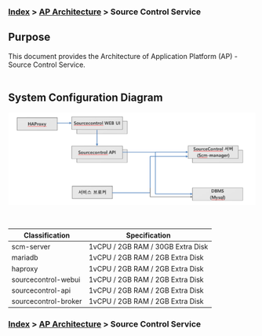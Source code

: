### [Index](https://github.com/PaaS-TA/Guide-eng/blob/master/README.md) > [AP Architecture](../README.md) > Source Control Service

## Purpose
This document provides the Architecture of Application Platform (AP) - Source Control Service.
<br><br>

## System Configuration Diagram
![Source Control Service Architecture](image/source_control_architecture.PNG)

<br>

| Classification | Specification |
|-------|-----|
| scm-server | 1vCPU / 2GB RAM / 30GB Extra Disk |
| mariadb | 1vCPU / 2GB RAM / 2GB Extra Disk |
| haproxy | 1vCPU / 2GB RAM / 2GB Extra Disk |
| sourcecontrol-webui | 1vCPU / 2GB RAM / 2GB Extra Disk |
| sourcecontrol-api | 1vCPU / 2GB RAM / 2GB Extra Disk |
| sourcecontrol-broker | 1vCPU / 2GB RAM / 2GB Extra Disk |


### [Index](https://github.com/PaaS-TA/Guide-eng/blob/master/README.md) > [AP Architecture](../README.md) > Source Control Service
